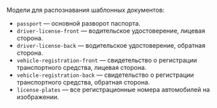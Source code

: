 Модели для распознавания шаблонных документов:
* `passport` — основной разворот паспорта.
* `driver-license-front` — водительское удостоверение, лицевая сторона.
* `driver-license-back` — водительское удостоверение, обратная сторона.
* `vehicle-registration-front` — свидетельство о регистрации транспортного средства, лицевая сторона.
* `vehicle-registration-back` — свидетельство о регистрации транспортного средства, обратная сторона.
* `license-plates` — все регистрационные номера автомобилей на изображении.